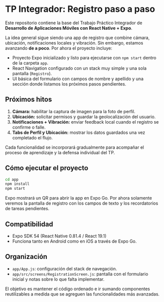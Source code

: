 # TP Integrador: Registro paso a paso

Este repositorio contiene la base del Trabajo Práctico Integrador de **Desarrollo de Aplicaciones Móviles con React Native + Expo**.

La idea general sigue siendo una app de registro que combine cámara, ubicación, notificaciones locales y vibración. Sin embargo, estamos avanzando **de a poco**. Por ahora el proyecto incluye:

- Proyecto Expo inicializado y listo para ejecutarse con `npm start` dentro de la carpeta `app`.
- React Navigation configurado con un stack muy simple y una sola pantalla (`Registro`).
- UI básica del formulario con campos de nombre y apellido y una sección donde listamos los próximos pasos pendientes.

## Próximos hitos

1. **Cámara:** habilitar la captura de imagen para la foto de perfil.
2. **Ubicación:** solicitar permisos y guardar la geolocalización del usuario.
3. **Notificaciones + Vibración:** enviar feedback local cuando el registro se confirme o falle.
4. **Tabs de Perfil y Ubicación:** mostrar los datos guardados una vez completado el flujo.

Cada funcionalidad se incorporará gradualmente para acompañar el proceso de aprendizaje y la defensa individual del TP.

## Cómo ejecutar el proyecto

```bash
cd app
npm install
npm start
```

Expo mostrará un QR para abrir la app en Expo Go. Por ahora solamente veremos la pantalla de registro con los campos de texto y los recordatorios de tareas pendientes.

## Compatibilidad

- Expo SDK 54 (React Native 0.81.4 / React 19.1)
- Funciona tanto en Android como en iOS a través de Expo Go.

## Organización

- `app/App.js`: configuración del stack de navegación.
- `app/src/screens/RegistrationScreen.js`: pantalla con el formulario inicial y notas sobre lo que falta implementar.

El objetivo es mantener el código ordenado e ir sumando componentes reutilizables a medida que se agreguen las funcionalidades más avanzadas.
